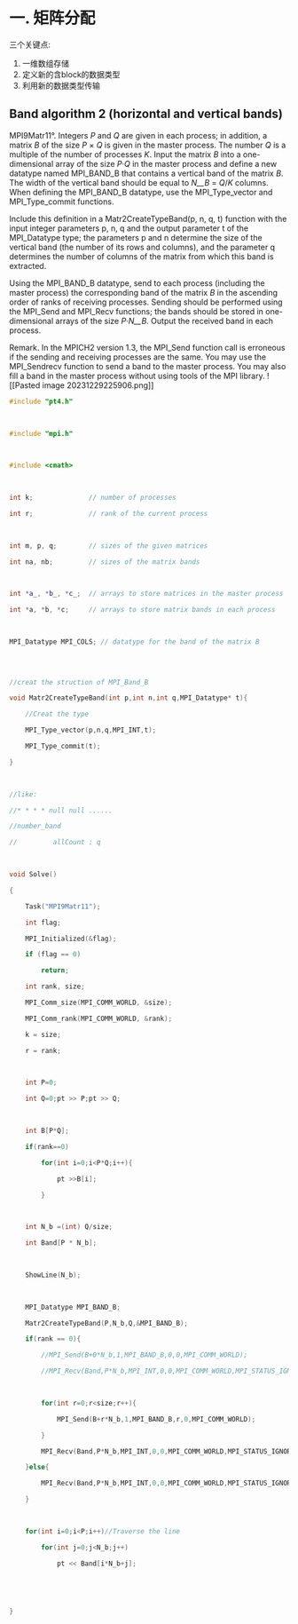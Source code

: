 # 一. 矩阵分配
三个关键点:
1. 一维数组存储
2. 定义新的含block的数据类型
3. 利用新的数据类型传输

## Band algorithm 2 (horizontal and vertical bands)

MPI9Matr11°. Integers _P_ and _Q_ are given in each process; in addition, a matrix _B_ of the size _P_ × _Q_ is given in the master process. The number _Q_ is a multiple of the number of processes _K_. Input the matrix _B_ into a one-dimensional array of the size _P_·_Q_ in the master process and define a new datatype named MPI_BAND_B that contains a vertical band of the matrix _B_. The width of the vertical band should be equal to _N__B_ = _Q_/_K_ columns. When defining the MPI_BAND_B datatype, use the MPI_Type_vector and MPI_Type_commit functions.

Include this definition in a Matr2CreateTypeBand(p, n, q, t) function with the input integer parameters p, n, q and the output parameter t of the MPI_Datatype type; the parameters p and n determine the size of the vertical band (the number of its rows and columns), and the parameter q determines the number of columns of the matrix from which this band is extracted.

Using the MPI_BAND_B datatype, send to each process (including the master process) the corresponding band of the matrix _B_ in the ascending order of ranks of receiving processes. Sending should be performed using the MPI_Send and MPI_Recv functions; the bands should be stored in one-dimensional arrays of the size _P_·_N__B_. Output the received band in each process.

Remark. In the MPICH2 version 1.3, the MPI_Send function call is erroneous if the sending and receiving processes are the same. You may use the MPI_Sendrecv function to send a band to the master process. You may also fill a band in the master process without using tools of the MPI library.
![[Pasted image 20231229225906.png]]

```C++
#include "pt4.h"

  

#include "mpi.h"

  

#include <cmath>

  

int k;              // number of processes

int r;              // rank of the current process

  

int m, p, q;        // sizes of the given matrices

int na, nb;         // sizes of the matrix bands

  

int *a_, *b_, *c_;  // arrays to store matrices in the master process

int *a, *b, *c;     // arrays to store matrix bands in each process

  

MPI_Datatype MPI_COLS; // datatype for the band of the matrix B

  
  

//creat the struction of MPI_Band_B

void Matr2CreateTypeBand(int p,int n,int q,MPI_Datatype* t){

    //Creat the type

    MPI_Type_vector(p,n,q,MPI_INT,t);

    MPI_Type_commit(t);

}

  

//like:

//* * * * null null ......

//number_band  

//         allCount : q

  

void Solve()

{

    Task("MPI9Matr11");

    int flag;

    MPI_Initialized(&flag);

    if (flag == 0)

        return;

    int rank, size;

    MPI_Comm_size(MPI_COMM_WORLD, &size);

    MPI_Comm_rank(MPI_COMM_WORLD, &rank);

    k = size;

    r = rank;

  

    int P=0;

    int Q=0;pt >> P;pt >> Q;

  

    int B[P*Q];

    if(rank==0)

        for(int i=0;i<P*Q;i++){

            pt >>B[i];

        }

  

    int N_b =(int) Q/size;

    int Band[P * N_b];

  

    ShowLine(N_b);

  

    MPI_Datatype MPI_BAND_B;

    Matr2CreateTypeBand(P,N_b,Q,&MPI_BAND_B);

    if(rank == 0){

        //MPI_Send(B+0*N_b,1,MPI_BAND_B,0,0,MPI_COMM_WORLD);

        //MPI_Recv(Band,P*N_b,MPI_INT,0,0,MPI_COMM_WORLD,MPI_STATUS_IGNORE);

  

        for(int r=0;r<size;r++){

            MPI_Send(B+r*N_b,1,MPI_BAND_B,r,0,MPI_COMM_WORLD);

        }

        MPI_Recv(Band,P*N_b,MPI_INT,0,0,MPI_COMM_WORLD,MPI_STATUS_IGNORE);

    }else{

        MPI_Recv(Band,P*N_b,MPI_INT,0,0,MPI_COMM_WORLD,MPI_STATUS_IGNORE);

    }

  

    for(int i=0;i<P;i++)//Traverse the line

        for(int j=0;j<N_b;j++)

            pt << Band[i*N_b+j];

  

  

}
```
